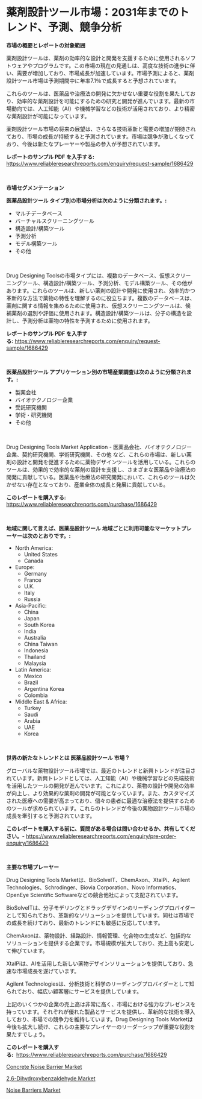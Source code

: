 <p><h1>薬剤設計ツール市場：2031年までのトレンド、予測、競争分析</h1></p><p><strong>市場の概要とレポートの対象範囲</strong></p>
<p><p>薬剤設計ツールは、薬剤の効率的な設計と開発を支援するために使用されるソフトウェアやプログラムです。この市場の現在の見通しは、高度な技術の進歩に伴い、需要が増加しており、市場成長が加速しています。市場予測によると、薬剤設計ツール市場は予測期間中に年率7.1％で成長すると予想されています。</p><p>これらのツールは、医薬品や治療法の開発に欠かせない重要な役割を果たしており、効率的な薬剤設計を可能にするための研究と開発が進んでいます。最新の市場動向では、人工知能（AI）や機械学習などの技術が活用されており、より精密な薬剤設計が可能になっています。</p><p>薬剤設計ツール市場の将来の展望は、さらなる技術革新と需要の増加が期待されており、市場の成長が持続すると予測されています。市場は競争が激しくなっており、今後は新たなプレーヤーや製品の参入が予想されています。</p></p>
<p><strong>レポートのサンプル PDF を入手する:</strong> <a href="https://www.reliableresearchreports.com/enquiry/request-sample/1686429">https://www.reliableresearchreports.com/enquiry/request-sample/1686429</a></p>
<p>&nbsp;</p>
<p><strong>市場セグメンテーション</strong></p>
<p><strong>医薬品設計ツール タイプ別の市場分析は次のように分類されます。:</strong></p>
<p><ul><li>マルチデータベース</li><li>バーチャルスクリーニングツール</li><li>構造設計/構築ツール</li><li>予測分析</li><li>モデル構築ツール</li><li>その他</li></ul></p>
<p>&nbsp;</p>
<p><p>Drug Designing Toolsの市場タイプには、複数のデータベース、仮想スクリーニングツール、構造設計/構築ツール、予測分析、モデル構築ツール、その他があります。これらのツールは、新しい薬剤の設計や開発に使用され、効率的かつ革新的な方法で薬物の特性を理解するのに役立ちます。複数のデータベースは、薬剤に関する情報を集めるために使用され、仮想スクリーニングツールは、候補薬剤の選別や評価に使用されます。構造設計/構築ツールは、分子の構造を設計し、予測分析は薬物の特性を予測するために使用されます。</p></p>
<p><strong>レポートのサンプル PDF を入手する:</strong>&nbsp;<a href="https://www.reliableresearchreports.com/enquiry/request-sample/1686429">https://www.reliableresearchreports.com/enquiry/request-sample/1686429</a></p>
<p>&nbsp;</p>
<p><strong> 医薬品設計ツール アプリケーション別の市場産業調査は次のように分類されます。:</strong></p>
<p><ul><li>製薬会社</li><li>バイオテクノロジー企業</li><li>受託研究機関</li><li>学術・研究機関</li><li>その他</li></ul></p>
<p>&nbsp;</p>
<p><p>Drug Designing Tools Market Application - 医薬品会社、バイオテクノロジー企業、契約研究機関、学術研究機関、その他 など、これらの市場は、新しい薬剤の設計と開発を促進するために薬物デザインツールを活用している。これらのツールは、効果的で効率的な薬剤の設計を支援し、さまざまな医薬品や治療法の開発に貢献している。医薬品や治療法の研究開発において、これらのツールは欠かせない存在となっており、産業全体の成長と発展に貢献している。</p></p>
<p><strong>このレポートを購入する:</strong>&nbsp; <a href="https://www.reliableresearchreports.com/purchase/1686429">https://www.reliableresearchreports.com/purchase/1686429</a></p>
<p>&nbsp;</p>
<p><strong>地域に関して言えば、医薬品設計ツール 地域ごとに利用可能なマーケットプレーヤーは次のとおりです。:</strong></p>
<p><ul>
    <li>
        North America:
        <ul>
            <li>United States</li>
            <li>Canada</li>
        </ul>
    </li>
    <li>
        Europe:
        <ul>
            <li>Germany</li>
            <li>France</li>
            <li>U.K.</li>
            <li>Italy</li>
            <li>Russia</li>
        </ul>
    </li>
    <li>
        Asia-Pacific:
        <ul>
            <li>China</li>
            <li>Japan</li>
            <li>South Korea</li>
            <li>India</li>
            <li>Australia</li>
            <li>China Taiwan</li>
            <li>Indonesia</li>
            <li>Thailand</li>
            <li>Malaysia</li>
        </ul>
    </li>
    <li>
        Latin America:
        <ul>
            <li>Mexico</li>
            <li>Brazil</li>
            <li>Argentina Korea</li>
            <li>Colombia</li>
        </ul>
    </li>
    <li>
        Middle East & Africa:
        <ul>
            <li>Turkey</li>
            <li>Saudi</li>
            <li>Arabia</li>
            <li>UAE</li>
            <li>Korea</li>
        </ul>
    </li>
    </ul></p>
<p>&nbsp;</p>
<p><strong>世界の新たなトレンドとは 医薬品設計ツール 市場？</strong></p>
<p><p>グローバルな薬物設計ツール市場では、最近のトレンドと新興トレンドが注目されています。新興トレンドとしては、人工知能（AI）や機械学習などの先端技術を活用したツールの開発が進んでいます。これにより、薬物の設計や開発の効率が向上し、より効果的な薬剤の開発が可能となっています。また、カスタマイズされた医療への需要が高まっており、個々の患者に最適な治療法を提供するためのツールが求められています。これらのトレンドが今後の薬物設計ツール市場の成長を牽引すると予測されています。</p></p>
<p><strong>このレポートを購入する前に、質問がある場合は問い合わせるか、共有してください。</strong>- <a href="https://www.reliableresearchreports.com/enquiry/pre-order-enquiry/1686429">https://www.reliableresearchreports.com/enquiry/pre-order-enquiry/1686429</a></p>
<p>&nbsp;</p>
<p><strong>主要な市場プレーヤー</strong></p>
<p><p>Drug Designing Tools Marketは、BioSolveIT、ChemAxon、XtalPi、Agilent Technologies、Schrodinger、Biovia Corporation、Novo Informatics、OpenEye Scientific Softwareなどの競合他社によって支配されています。 </p><p>BioSolveITは、分子モデリングとドラッグデザインのリーディングプロバイダーとして知られており、革新的なソリューションを提供しています。同社は市場での成長を続けており、最新のトレンドにも敏感に反応しています。 </p><p>ChemAxonは、薬物設計、経路設計、情報管理、化合物の生成など、包括的なソリューションを提供する企業です。市場規模が拡大しており、売上高も安定して伸びています。 </p><p>XtalPiは、AIを活用した新しい薬物デザインソリューションを提供しており、急速な市場成長を遂げています。 </p><p>Agilent Technologiesは、分析技術と科学のリーディングプロバイダーとして知られており、幅広い顧客層にサービスを提供しています。 </p><p>上記のいくつかの企業の売上高は非常に高く、市場における強力なプレゼンスを持っています。それぞれが優れた製品とサービスを提供し、革新的な技術を導入しており、市場での競争力を維持しています。Drug Designing Tools Marketは今後も拡大し続け、これらの主要なプレイヤーのリーダーシップが重要な役割を果たすでしょう。</p></p>
<p><strong>このレポートを購入する:</strong>&nbsp;&nbsp;<a href="https://www.reliableresearchreports.com/purchase/1686429">https://www.reliableresearchreports.com/purchase/1686429</a></p>
<p><p><a href="https://view.publitas.com/reportprime-1/concrete-noise-barrier-market-research-report-the-key-to-successful-business-strategy-forecasted-for-period-from-2023-2030/">Concrete Noise Barrier Market</a></p><p><a href="https://view.publitas.com/reportprime-1/26-dihydroxybenzaldehyde-market-size-2023-2030-global-industrial-analysis-key-geographical-regions-market-share-top-key-players-product-types-and-forecast-research-report/">2,6-Dihydroxybenzaldehyde Market</a></p><p><a href="https://view.publitas.com/reportprime-1/noise-barriers-market-size-share-trends-analysis-report-by-material-by-type-by-end-user-by-region-and-segment-forecasts-2023-2030/">Noise Barriers Market</a></p></p>